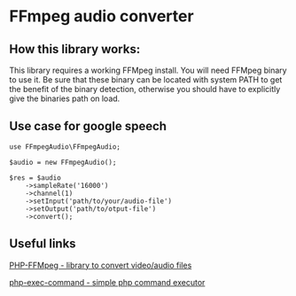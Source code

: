 # FFmpeg audio converter
## How this library works:
This library requires a working FFMpeg install. You will need FFMpeg binary to use it. Be sure that these binary can be located with system PATH to get the benefit of the binary detection, otherwise you should have to explicitly give the binaries path on load.

## Use case for google speech

    use FFmpegAudio\FFmpegAudio;
    
    $audio = new FFmpegAudio();
    
    $res = $audio
        ->sampleRate('16000')
        ->channel(1)
        ->setInput('path/to/your/audio-file')
        ->setOutput('path/to/otput-file')
        ->convert();
        
## Useful links
[PHP-FFMpeg - library to convert video/audio files](https://github.com/PHP-FFMpeg/PHP-FFMpeg "PHP-FFMpeg")

[php-exec-command - simple php command executor](https://github.com/PHP-FFMpeg/PHP-FFMpeg "Simple php command executor")
